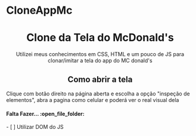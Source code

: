 # CloneAppMc

<h1 align="center"> Clone da Tela do McDonald's </h1>


<!--Descrição--> 
<p align ="center"> Utilizei meus conhecimentos em CSS, HTML e um pouco de JS para clonar/imitar a tela do app do MC donald's</p>
















<h2 align="center"> Como abrir a tela</h2>

<p aling =" justify"> Clique com botão direito na página aberta e escolha a opção "inspeção de elementos", abra a pagina como celular e poderá ver o real visual dela</p>















<!--Features-->


 <h4>Falta Fazer... :open_file_folder: </h4>
- [ ] Utilizar DOM do JS

